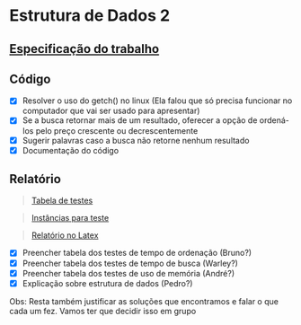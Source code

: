 # Estrutura de Dados 2
## [Especificação do trabalho](https://www.dropbox.com/s/ntrp4mpx9c71560/Trabalho.pdf?dl=0)
## Código
- [x] Resolver o uso do getch() no linux (Ela falou que só precisa funcionar no computador que vai ser usado para apresentar)
- [x] Se a busca retornar mais de um resultado, oferecer a opção de ordená-los pelo preço crescente ou decrescentemente
- [x] Sugerir palavras caso a busca não retorne nenhum resultado
- [x] Documentação do código

## Relatório
>[Tabela de testes](https://docs.google.com/spreadsheets/d/1U0UiAPu_vbdG1WgQ8LS1ya7qZttxtf49gbAMWa574xY/edit?usp=sharing)

>[Instâncias para teste](https://www.dropbox.com/s/qry7ahw1ieqgu8l/instancias.rar?dl=0)

>[Relatório no Latex](https://pt.sharelatex.com/project/59664f1cc7d3657046d9618f)

- [x] Preencher tabela dos testes de tempo de ordenação (Bruno?)
- [x] Preencher tabela dos testes de tempo de busca (Warley?)
- [x] Preencher tabela dos testes de uso de memória (André?)
- [x] Explicação sobre estrutura de dados (Pedro?)

Obs: Resta também justificar as soluções que encontramos e falar o que cada um fez. Vamos ter que decidir isso em grupo
